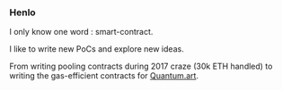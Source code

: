 ### Henlo

I only know one word : smart-contract.

I like to write new PoCs and explore new ideas.

From writing pooling contracts during 2017 craze (30k ETH handled) to writing the gas-efficient contracts for [Quantum.art](https://twitter.com/QuantumNFT).
